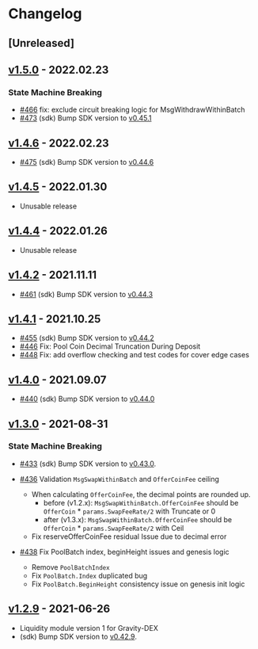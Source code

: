 <!--
Guiding Principles:

Changelogs are for humans, not machines.
There should be an entry for every single version.
The same types of changes should be grouped.
Versions and sections should be linkable.
The latest version comes first.
The release date of each version is displayed.
Mention whether you follow Semantic Versioning.

Usage:

Change log entries are to be added to the Unreleased section under the
appropriate stanza (see below). Each entry should ideally include a tag and
the Github issue reference in the following format:

* (<tag>) \#<issue-number> message

The issue numbers will later be link-ified during the release process so you do
not have to worry about including a link manually, but you can if you wish.

Types of changes (Stanzas):

"Features" for new features.
"Improvements" for changes in existing functionality.
"Deprecated" for soon-to-be removed features.
"Bug Fixes" for any bug fixes.
"Client Breaking" for breaking Protobuf, gRPC and REST routes used by end-users.
"CLI Breaking" for breaking CLI commands.
"API Breaking" for breaking exported APIs used by developers building on SDK.
"State Machine Breaking" for any changes that result in a different AppState given same genesisState and txList.
Ref: https://keepachangelog.com/en/1.0.0/
-->

<!-- markdown-link-check-disable -->

# Changelog

## [Unreleased]

## [v1.5.0](https://github.com/Victor118/liquidity/releases/tag/v1.5.0) - 2022.02.23

### State Machine Breaking
* [\#466](https://github.com/Victor118/liquidity/pull/466) fix: exclude circuit breaking logic for MsgWithdrawWithinBatch
* [\#473](https://github.com/Victor118/liquidity/pull/473) (sdk) Bump SDK version to [v0.45.1](https://github.com/cosmos/cosmos-sdk/releases/tag/v0.45.1)

## [v1.4.6](https://github.com/Victor118/liquidity/releases/tag/v1.4.6) - 2022.02.23

* [\#475](https://github.com/Victor118/liquidity/pull/475) (sdk) Bump SDK version to [v0.44.6](https://github.com/cosmos/cosmos-sdk/releases/tag/v0.44.6)

## [v1.4.5](https://github.com/Victor118/liquidity/releases/tag/v1.4.5) - 2022.01.30
* Unusable release

## [v1.4.4](https://github.com/Victor118/liquidity/releases/tag/v1.4.4) - 2022.01.26
* Unusable release

## [v1.4.2](https://github.com/Victor118/liquidity/releases/tag/v1.4.2) - 2021.11.11

* [\#461](https://github.com/Victor118/liquidity/pull/461) (sdk) Bump SDK version to [v0.44.3](https://github.com/cosmos/cosmos-sdk/releases/tag/v0.44.3)

## [v1.4.1](https://github.com/Victor118/liquidity/releases/tag/v1.4.1) - 2021.10.25

* [\#455](https://github.com/Victor118/liquidity/pull/455) (sdk) Bump SDK version to [v0.44.2](https://github.com/cosmos/cosmos-sdk/releases/tag/v0.44.2)
* [\#446](https://github.com/Victor118/liquidity/pull/446) Fix: Pool Coin Decimal Truncation During Deposit
* [\#448](https://github.com/Victor118/liquidity/pull/448) Fix: add overflow checking and test codes for cover edge cases


## [v1.4.0](https://github.com/Victor118/liquidity/releases/tag/v1.4.0) - 2021.09.07

* [\#440](https://github.com/Victor118/liquidity/pull/440) (sdk) Bump SDK version to [v0.44.0](https://github.com/cosmos/cosmos-sdk/releases/tag/v0.44.0)

## [v1.3.0](https://github.com/Victor118/liquidity/releases/tag/v1.3.0) - 2021-08-31

### State Machine Breaking

* [\#433](https://github.com/Victor118/liquidity/pull/433) (sdk) Bump SDK version to [v0.43.0](https://github.com/cosmos/cosmos-sdk/releases/tag/v0.43.0).

* [\#436](https://github.com/Victor118/liquidity/pull/436) Validation `MsgSwapWithinBatch` and `OfferCoinFee` ceiling
  * When calculating `OfferCoinFee`, the decimal points are rounded up.
    - before (v1.2.x):  `MsgSwapWithinBatch.OfferCoinFee` should be `OfferCoin` * `params.SwapFeeRate/2` with Truncate or 0
    - after (v1.3.x):  `MsgSwapWithinBatch.OfferCoinFee` should be `OfferCoin` * `params.SwapFeeRate/2` with Ceil
  * Fix reserveOfferCoinFee residual Issue due to decimal error
  
* [\#438](https://github.com/Victor118/liquidity/pull/438) Fix PoolBatch index, beginHeight issues and genesis logic
  * Remove `PoolBatchIndex`
  * Fix `PoolBatch.Index` duplicated bug
  * Fix `PoolBatch.BeginHeight` consistency issue on genesis init logic  
  
## [v1.2.9](https://github.com/Victor118/liquidity/releases/tag/v1.2.9) - 2021-06-26
 * Liquidity module version 1 for Gravity-DEX
 * (sdk) Bump SDK version to [v0.42.9](https://github.com/cosmos/cosmos-sdk/releases/tag/v0.42.9). 
